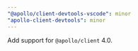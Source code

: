 ```yaml
---
"@apollo/client-devtools-vscode": minor
"apollo-client-devtools": minor
---
```


Add support for `@apollo/client` 4.0.

